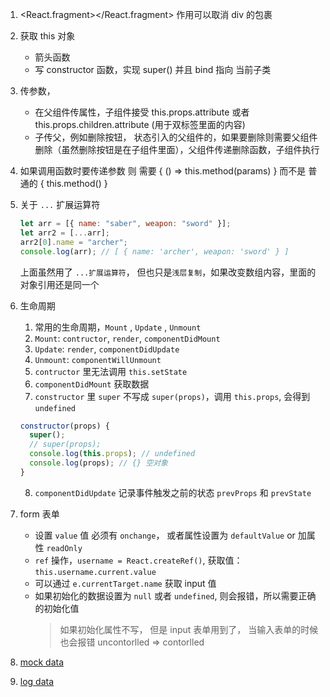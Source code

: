 1. <React.fragment></React.fragment> 作用可以取消 div 的包裹
2. 获取 this 对象
   - 箭头函数
   - 写 constructor 函数，实现 super() 并且 bind 指向 当前子类
3. 传参数，
   - 在父组件传属性，子组件接受 this.props.attribute 或者 this.props.children.attribute (用于双标签里面的内容)
   - 子传父，例如删除按钮， 状态引入的父组件的，如果要删除则需要父组件删除（虽然删除按钮是在子组件里面），父组件传递删除函数，子组件执行
4. 如果调用函数时要传递参数 则 需要 { () => this.method(params) } 而不是 普通的 { this.method() }
5. 关于 `...` 扩展运算符

   ```javascript
   let arr = [{ name: "saber", weapon: "sword" }];
   let arr2 = [...arr];
   arr2[0].name = "archer";
   console.log(arr); // [ { name: 'archer', weapon: 'sword' } ]
   ```

   上面虽然用了 `...扩展运算符`， 但也只是`浅层复制`，如果改变数组内容，里面的对象引用还是同一个

6. 生命周期

   1. 常用的生命周期，`Mount` , `Update` , `Unmount`
   2. `Mount`: `contructor`, `render`, `componentDidMount`
   3. `Update`: `render`, `componentDidUpdate`
   4. `Unmount`: `componentWillUnmount`
   5. `contructor` 里无法调用 `this.setState`
   6. `componentDidMount` 获取数据
   7. `constructor` 里 `super` 不写成 `super(props)`，调用 `this.props`, 会得到 `undefined`

   ```javascript
   constructor(props) {
     super();
     // super(props);
     console.log(this.props); // undefined
     console.log(props); // {} 空对象
   }
   ```

   8. `componentDidUpdate` 记录事件触发之前的状态 `prevProps` 和 `prevState`

7. form 表单

   - 设置 `value` 值 必须有 `onchange`， 或者属性设置为 `defaultValue` or 加属性 `readOnly`
   - `ref` 操作，`username = React.createRef()`, 获取值： `this.username.current.value`
   - 可以通过 `e.currentTarget.name` 获取 input 值
   - 如果初始化的数据设置为 `null` 或者 `undefined`, 则会报错，所以需要正确的初始化值
     > 如果初始化属性不写， 但是 input 表单用到了， 当输入表单的时候 也会报错 uncontorlled => contorlled

8. [mock data](https://jsonplaceholder.typicode.com/)
9. [log data](https://sentry.io)
